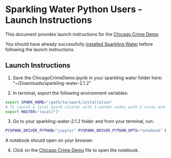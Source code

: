 # Sparkling Water Python Users - Launch Instructions

This document provides launch instructions for the [Chicago Crime Demo](ChicagoCrimeDemo.ipynb)

You should have already successfully [installed Sparkling Water](../README.md) before following the launch instructions.


## Launch Instructions

1. Save the ChicagoCrimeDemo.ipynb in your sparkling water folder here: "~/Downloads/sparkling-water-2.1.2"

2. In terminal, export the following environment variables:

  ```bash
  export SPARK_HOME="/path/to/spark/installation" 
  # To launch a local Spark cluster with 3 worker nodes with 2 cores and 1g per node.
  export MASTER="local[*]" 
  ```
3. Go to your sparkling-water-2.1.2 folder and from your terminal, run:

  ```bash
  PYSPARK_DRIVER_PYTHON="jupyter" PYSPARK_DRIVER_PYTHON_OPTS="notebook" bin/pysparkling
  ```
  
   A notebook should open on your browser.

4. Click on the [Chicago Crime Demo](ChicagoCrimeDemo.ipynb) file to open the notebook.

  
